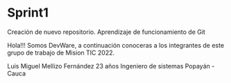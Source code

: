 # Sprint1
Creación de nuevo repositorio. Aprendizaje de funcionamiento de Git

Hola!!!
Somos DevWare, a continuación conoceras a los integrantes de este grupo de trabajo de Mision TIC 2022.

Luis Miguel Mellizo Fernández
23 años
Ingeniero de sistemas
Popayán - Cauca
